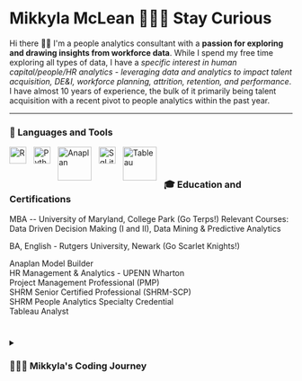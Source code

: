 # Mikkyla McLean 👩🏽‍🏫 Stay Curious

Hi there 👋🏽 I'm a people analytics consultant with a <strong>passion for exploring and drawing insights from workforce data</strong>. While I spend my free time exploring all types of data, I have a <em>specific interest in human capital/people/HR analytics - leveraging data and analytics to impact talent acquisition, DE&I, workforce planning, attrition, retention, and performance</em>. I have almost 10 years of experience, the bulk of it primarily being talent acquisition with a recent pivot to people analytics within the past year.

---

### 🧰 Languages and Tools

<img align="left" alt="R" width="30px" style="padding-right:10px;" src="https://cdn.jsdelivr.net/gh/devicons/devicon/icons/rstudio/rstudio-original.svg"/>
<img align="left" alt="Python" width="30px" style="padding-right:10px;" src="https://cdn.jsdelivr.net/gh/devicons/devicon/icons/python/python-plain.svg" />
<img align="left" alt="Anaplan" width="60px" style="padding-right:10px;" src="https://upload.wikimedia.org/wikipedia/commons/8/8d/Anaplan_logo.svg" />
<img align="left" alt="SqLite" width="30px" style="padding-right:10px;" src="https://cdn.jsdelivr.net/gh/devicons/devicon/icons/sqlite/sqlite-original.svg" />
<img align="left" alt="Tableau" width="60px" style="padding-right:10px;" src="https://upload.wikimedia.org/wikipedia/commons/4/4b/Tableau_Logo.png" />
<br />


#     
      
### 🎓 Education and Certifications
MBA -- University of Maryland, College Park (Go Terps!)
Relevant Courses: Data Driven Decision Making (I and II), Data Mining & Predictive Analytics

BA, English - Rutgers University, Newark (Go Scarlet Knights!)

Anaplan Model Builder </br>
HR Management & Analytics - UPENN Wharton </br>
Project Management Professional (PMP)</br>
SHRM Senior Certified Professional (SHRM-SCP) </br>
SHRM People Analytics Specialty Credential </br>
Tableau Analyst </br>

#

<details>
 <summary><h3>👩🏽‍🏫  Mikkyla's Coding Journey</h3></summary>
An avid reader, numbers were never my strong point or of any particular interest -- I took math for liberal arts in undergrad to avoid "real" math. Fastforward years later, I took my first data course and naturally, I prevailed but struggled. As luck would have it, I discovered the intersection between HR and data science, and the surge of excitement allowed me to move past the discomfort. Two years later, I'm capable of doing analyses in R that would have been previously unimaginable. Cheers to further discovery of the unknown. 










<!--
**mikkyintech/mikkyintech** is a ✨ _special_ ✨ repository because its `README.md` (this file) appears on your GitHub profile.

Here are some ideas to get you started:

- 🔭 I’m currently working on ...
- 🌱 I’m currently learning ...
- 👯 I’m looking to collaborate on ...
- 🤔 I’m looking for help with ...
- 💬 Ask me about ...
- 📫 How to reach me: ...
- 😄 Pronouns: ...
- ⚡ Fun fact: ...
-->
